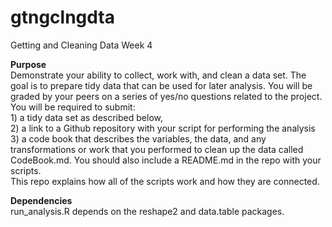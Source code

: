 # gtngclngdta
Getting and Cleaning Data Week 4

<b>Purpose</b><br>
Demonstrate your ability to collect, work with, and clean a data set. The goal is to prepare tidy data that can be used for later analysis. You will be graded by your peers on a series of yes/no questions related to the project. You will be required to submit: 
<br>1) a tidy data set as described below, 
<br>2) a link to a Github repository with your script for performing the analysis
<br>3) a code book that describes the variables, the data, and any transformations or work that you performed to clean up the data called CodeBook.md. You should also include a README.md in the repo with your scripts. 
<br>This repo explains how all of the scripts work and how they are connected.
<br>
<p><b>Dependencies</b>
<br>run_analysis.R depends on the reshape2 and data.table packages.
